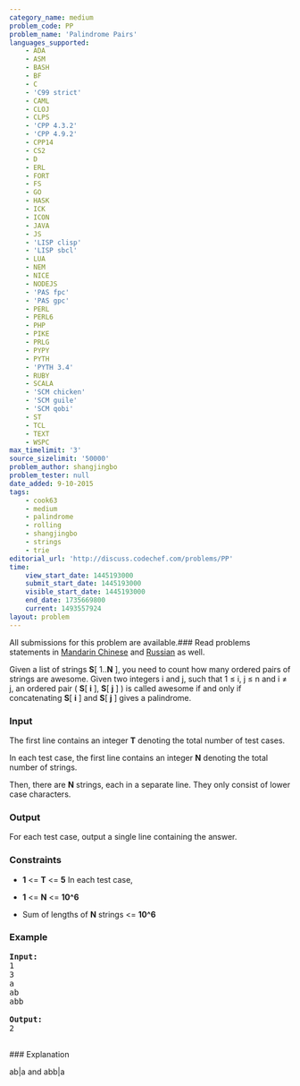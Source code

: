 ```yaml
---
category_name: medium
problem_code: PP
problem_name: 'Palindrome Pairs'
languages_supported:
    - ADA
    - ASM
    - BASH
    - BF
    - C
    - 'C99 strict'
    - CAML
    - CLOJ
    - CLPS
    - 'CPP 4.3.2'
    - 'CPP 4.9.2'
    - CPP14
    - CS2
    - D
    - ERL
    - FORT
    - FS
    - GO
    - HASK
    - ICK
    - ICON
    - JAVA
    - JS
    - 'LISP clisp'
    - 'LISP sbcl'
    - LUA
    - NEM
    - NICE
    - NODEJS
    - 'PAS fpc'
    - 'PAS gpc'
    - PERL
    - PERL6
    - PHP
    - PIKE
    - PRLG
    - PYPY
    - PYTH
    - 'PYTH 3.4'
    - RUBY
    - SCALA
    - 'SCM chicken'
    - 'SCM guile'
    - 'SCM qobi'
    - ST
    - TCL
    - TEXT
    - WSPC
max_timelimit: '3'
source_sizelimit: '50000'
problem_author: shangjingbo
problem_tester: null
date_added: 9-10-2015
tags:
    - cook63
    - medium
    - palindrome
    - rolling
    - shangjingbo
    - strings
    - trie
editorial_url: 'http://discuss.codechef.com/problems/PP'
time:
    view_start_date: 1445193000
    submit_start_date: 1445193000
    visible_start_date: 1445193000
    end_date: 1735669800
    current: 1493557924
layout: problem
---
```

All submissions for this problem are available.###  Read problems statements in [Mandarin Chinese](http://www.codechef.com/download/translated/COOK63/mandarin/PP.pdf) and [Russian](http://www.codechef.com/download/translated/COOK63/russian/PP.pdf) as well.

Given a list of strings **S**\[ 1..**N** \], you need to count how many ordered pairs of strings are awesome. Given two integers i and j, such that 1 ≤ i, j ≤ n and i ≠ j, an ordered pair ( **S**\[ **i** \], **S**\[ **j** \] ) is called awesome if and only if concatenating **S**\[ **i** \] and **S**\[ **j** \] gives a palindrome.

### Input

The first line contains an integer **T** denoting the total number of test cases.

In each test case, the first line contains an integer **N** denoting the total number of strings.

Then, there are **N** strings, each in a separate line. They only consist of lower case characters.

### Output

For each test case, output a single line containing the answer.

### Constraints

- **1** <= **T** <= **5**
In each test case,

- **1** <= **N** <= **10^6**
- Sum of lengths of **N** strings <= **10^6**

### Example

<pre><b>Input:</b>
1
3
a
ab
abb

<b>Output:</b>
2

</pre>### Explanation
ab|a and abb|a
